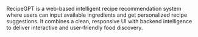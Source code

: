 RecipeGPT is a web-based intelligent recipe recommendation system where users can input available ingredients and get personalized recipe suggestions. It combines a clean, responsive UI with backend intelligence to deliver interactive and user-friendly food discovery.
